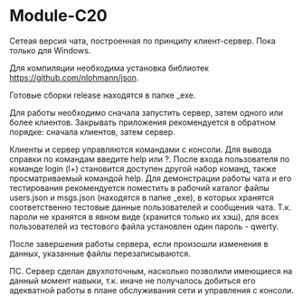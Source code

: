 # Module-C20
Сетеая версия чата, построенная по принципу клиент-сервер. Пока только для Windows.

Для компиляции необходима установка библиотек https://github.com/nlohmann/json.

Готовые сборки release находятся в папке _exe.

Для работы необходимо сначала запустить сервер, затем одного или более клиентов. Закрывать приложения рекомендуется в обратном порядке: сначала клиентов, затем сервер.

Клиенты и сервер управляются командами с консоли. Для вывода справки по командам введите help или ?. После входа пользователя по команде login (l+) становится доступен другой набор команд, также просматриваемый командой help. Для демонстрации работы чата и его тестирования рекомендуется поместить в рабочий каталог файлы users.json и msgs.json (находятся в папке _exe), в которых хранятся соответственно тестовые данные пользователей и сообщения чата. Т.к. пароли не хранятся в явном виде (хранится только их хэш), для всех пользователей из тестового файла установлен один пароль - qwerty. 

После завершения работы сервера, если произошли изменения в данных, указанные файлы перезаписываются.


ПС. Сервер сделан двухпоточным, насколько позволили имеющиеся на данный момент навыки, т.к. иначе не получалось добиться его адекватной работы в плане обслуживания сети и управления с консоли.
